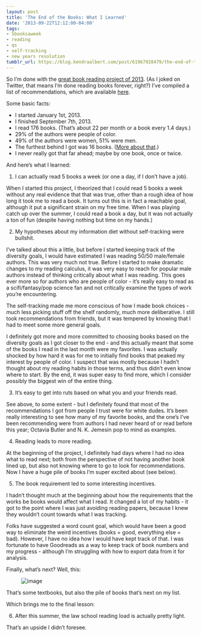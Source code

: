 ```yaml
---
layout: post
title: 'The End of the Books: What I Learned'
date: '2013-09-22T12:12:00-04:00'
tags:
- 5booksaweek
- reading
- qs
- self-tracking
- new years resolution
tumblr_url: https://blog.kendraalbert.com/post/61967928479/the-end-of-the-books-what-i-learned
---
```

So I’m done with the [great book reading project of 2013](http://www.kendraalbert.com/2020/07/11/2013-01-06-new-years-resolution-5-books-a-week.html). (As I joked on Twitter, that means I’m done reading books forever, right?) I’ve compiled a list of recommendations, which are available [here](http://www.kendraalbert.com/books).

Some basic facts:

- I started January 1st, 2013.
- I finished September 7th, 2013.
- I read 176 books. (That’s about 22 per month or a book every 1.4 days.)
- 29% of the authors were people of color.
- 49% of the authors were women, 51% were men.
- The furthest behind I got was 16 books. ([More about that](http://www.kendraalbert.com/2020/07/11/2013-06-23-falling-off-the-wagon.html).)
- I never really got that far ahead; maybe by one book, once or twice.<!-- more -->

And here’s what I learned:

1) I can actually read 5 books a week (or one a day, if I don’t have a job).

When I started this project, I theorized that I could read 5 books a week without any real evidence that that was true, other than a rough idea of how long it took me to read a book. It turns out this is in fact a reachable goal, although it put a significant strain on my free time. When I was playing catch up over the summer, I could read a book a day, but it was not actually a ton of fun (despite having nothing but time on my hands.)

2) My hypotheses about my information diet without self-tracking were bullshit.

I’ve talked about this a little, but before I started keeping track of the diversity goals, I would have estimated I was reading 50/50 male/female authors. This was very much not true. Before I started to make dramatic changes to my reading calculus, it was very easy to reach for popular male authors instead of thinking critically about what I was reading. This goes ever more so for authors who are people of color - it’s really easy to read as a scifi/fantasy/pop science fan and not critically examine the types of work you’re encountering.

The self-tracking made me more conscious of how I made book choices - much less picking stuff off the shelf randomly, much more deliberative. I still took recommendations from friends, but it was tempered by knowing that I had to meet some more general goals.

I definitely got more and more committed to choosing books based on the diversity goals as I got closer to the end - and this actually meant that some of the books I read in the last month were my favorites. I was actually shocked by how hard it was for me to initially find books that peaked my interest by people of color. I suspect that was mostly because I hadn’t thought about my reading habits in those terms, and thus didn’t even know where to start. By the end, it was super easy to find more, which I consider possibly the biggest win of the entire thing.

3) It’s easy to get into ruts based on what you and your friends read.

See above, to some extent - but I definitely found that most of the recommendations I got from people I trust were for white dudes. It’s been really interesting to see how many of my favorite books, and the one’s I’ve been recommending were from authors I had never heard of or read before this year; Octavia Butler and N. K. Jemesin pop to mind as examples.

4) Reading leads to more reading.

At the beginning of the project, I definitely had days where I had no idea what to read next; both from the perspective of not having another book lined up, but also not knowing where to go to look for recommendations. Now I have a huge pile of books I’m super excited about (see below).

5) The book requirement led to some interesting incentives.

I hadn’t thought much at the beginning about how the requirements that the works be books would affect what I read. It changed a lot of my habits - it got to the point where I was just avoiding reading papers, because I knew they wouldn’t count towards what I was tracking.

Folks have suggested a word count goal, which would have been a good way to eliminate the weird incentives (books = good, everything else = bad). However, I have no idea how I would have kept track of that. I was fortunate to have Goodreads as a way to keep track of book numbers and my progress - although I’m struggling with how to export data from it for analysis.

Finally, what’s next? Well, this:

<figure class="tmblr-full" data-orig-height="667" data-orig-width="500"><img alt="image" src="https://66.media.tumblr.com/1e66ccc0d4a483a63716d614a430a831/2ae3a2320b917c45-2d/s540x810/93f6fa38b08895254d5afbb0d250c48c014aab26.jpg" data-orig-height="667" data-orig-width="500"></figure>

That’s some textbooks, but also the pile of books that’s next on my list.

Which brings me to the final lesson:

6) After this summer, the law school reading load is actually pretty light.

That’s an upside I didn’t foresee.

